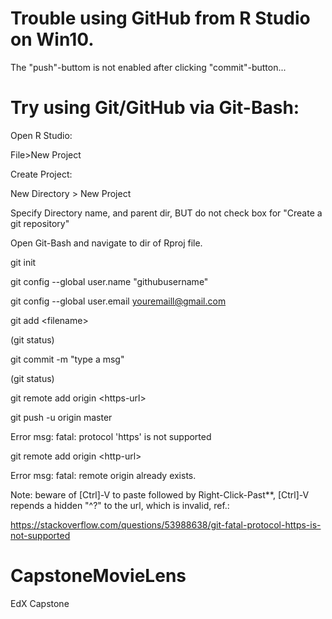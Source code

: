 # Trouble using GitHub from R Studio on Win10.
The "push"-buttom is not enabled after clicking "commit"-button... 


# Try using Git/GitHub via Git-Bash:
Open R Studio:

File>New Project

Create Project: 

New Directory > New Project

Specify Directory name, and parent dir, BUT do not check box for "Create a git repository"

Open Git-Bash and navigate to dir of Rproj file.

git init

git config --global user.name "githubusername"

git config --global user.email youremaill@gmail.com

git add \<filename\>
  
(git status)

git commit -m "type a msg"

(git status)

git remote add origin \<https-url\>
  
git push -u origin master

Error msg: fatal: protocol 'https' is not supported

git remote add origin \<http-url\>
  
Error msg: fatal: remote origin already exists.

Note: beware of [Ctrl]-V to paste followed by Right-Click-Past**, [Ctrl]-V repends a hidden "^?" to the url, which is invalid, ref.:

https://stackoverflow.com/questions/53988638/git-fatal-protocol-https-is-not-supported


# CapstoneMovieLens

EdX Capstone 
